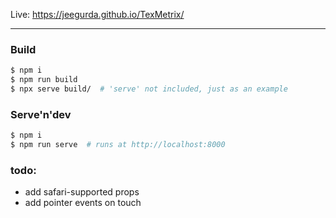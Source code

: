 Live: https://jeegurda.github.io/TexMetrix/

---

### Build

```bash
$ npm i
$ npm run build
$ npx serve build/  # 'serve' not included, just as an example
```

### Serve'n'dev

```bash
$ npm i
$ npm run serve  # runs at http://localhost:8000
```

### todo:

- add safari-supported props
- add pointer events on touch
